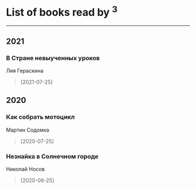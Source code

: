 # List of books read by [](https://www.facebook.com/profile.php?id=2429115410558517)<sup>3</sup>
---

## 2021

### В Стране невыученных уроков
Лия Гераскина
> [2021-07-25] 



## 2020

### Как собрать мотоцикл
Мартин Содомка
> [2020-07-25] 


### Незнайка в Солнечном городе
Николай Носов
> [2020-06-25] 



